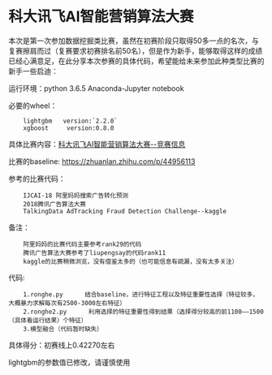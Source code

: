 # 科大讯飞AI智能营销算法大赛
本次是第一次参加数据挖掘类比赛，虽然在初赛阶段只取得50多一点的名次，与复赛擦肩而过（复赛要求初赛排名前50名），但是作为新手，能够取得这样的成绩已经心满意足，在此分享本次参赛的具体代码，希望能给未来参加此种类型比赛的新手一些启迪：

运行环境：python 3.6.5               Anaconda-Jupyter notebook

必要的wheel：
		
		lightgbm   version:`2.2.0`     
		xgboost     version:0.8.0

具体比赛内容：[科大讯飞AI智能营销算法大赛--竞赛信息](http://www.pkbigdata.com/common/cmpt/2018%E7%A7%91%E5%A4%A7%E8%AE%AF%E9%A3%9EAI%E8%90%A5%E9%94%80%E7%AE%97%E6%B3%95%E5%A4%A7%E8%B5%9B_%E7%AB%9E%E8%B5%9B%E4%BF%A1%E6%81%AF.html)

比赛的baseline:
https://zhuanlan.zhihu.com/p/44956113

参考的比赛代码：
		
		IJCAI-18 阿里妈妈搜索广告转化预测
		2018腾讯广告算法大赛
		TalkingData AdTracking Fraud Detection Challenge--kaggle

备注：
		
		阿里妈妈的比赛代码主要参考rank29的代码
		腾讯广告算法大赛参考了liupengsay的代码rank11
		kaggle的比赛稍微浏览，没有借鉴太多的（也可能信息有疏漏，没有太多关注）

代码:
		
		1.ronghe.py      结合baseline，进行特征工程以及特征重要性选择（特征较多，大概暴力求解每次有2500-3000左右特征）
		2.ronghe2.py      利用选择的特征重要性得到结果（选择得分较高的前1100——1500（具体看运行结果）个特征）
		3.模型融合（代码暂时缺失）

具体得分：初赛线上0.42270左右


lightgbm的参数值已修改，请谨慎使用
